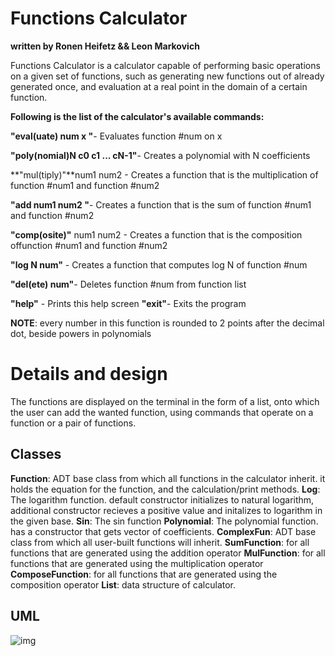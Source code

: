 # Functions Calculator
**written by Ronen Heifetz && Leon Markovich**

Functions Calculator is a calculator capable of performing basic operations on a given set of functions, such as generating new functions out of already generated once, and evaluation at a real point in the domain of a certain function.


**Following is the list of the calculator's available commands:**

**"eval(uate) num x "**- Evaluates function #num on x

**"poly(nomial)N c0 c1 ... cN-1"**- Creates a polynomial with N coefficients

**"mul(tiply)"**num1 num2 - Creates a function that is the multiplication of function #num1 and function #num2

**"add num1 num2 "**- Creates a function that is the sum of function #num1 and function #num2

**"comp(osite)"** num1 num2 - Creates a function that is the composition offunction #num1 and function #num2

**"log N num"** - Creates a function that computes log N of function #num

**"del(ete) num"**- Deletes function #num from function list

**"help"** - Prints this help screen
**"exit"**- Exits the program

**NOTE**: every number in this function is rounded to 2 points after the decimal dot, beside powers in polynomials

# Details and design
The functions are displayed on the terminal in the form of a list, onto which the user can add the wanted function, using commands that operate on a function or a pair of functions.

## Classes
**Function**: ADT base class from which all functions in the calculator inherit. it holds the equation for the function, and the calculation/print methods.
**Log**: The logarithm function. default constructor initializes to natural logarithm, additional constructor recieves a positive value and initalizes to logarithm in the given base.
**Sin**: The sin function
**Polynomial**: The polynomial function. has a constructor that gets vector of coefficients.
**ComplexFun**: ADT base class from which all user-built functions will inherit. 
**SumFunction**: for all functions that are generated using the addition operator
**MulFunction**: for all functions that are generated using the multiplication operator
**ComposeFunction**: for all functions that are generated using the composition operator
**List**: data structure of calculator.

## UML
![img](https://i.imgur.com/7svMebS.png)
